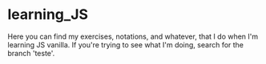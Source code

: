 # learning_JS
Here you can find my exercises, notations, and whatever, that I do when I'm learning JS vanilla. If you're trying to see what I'm doing, search for the branch 'teste'.
